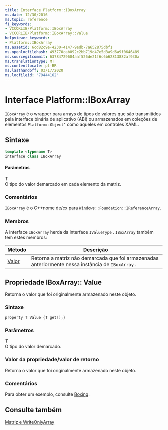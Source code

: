 ```yaml
---
title: Interface Platform::IBoxArray
ms.date: 12/30/2016
ms.topic: reference
f1_keywords:
- VCCORLIB/Platform::IBoxArray
- VCCORLIB/Platform::IBoxArray::Value
helpviewer_keywords:
- Platform::IBoxArray
ms.assetid: 6cd82c9e-4230-4147-9edb-7a652875dbf1
ms.openlocfilehash: 493770cab092c2bb719d47e5d3a9d6a9f0646489
ms.sourcegitcommit: 63784729604aaf526de21f6c6b62813882af930a
ms.translationtype: MT
ms.contentlocale: pt-BR
ms.lasthandoff: 03/17/2020
ms.locfileid: "79444162"
---
```

# <a name="platformiboxarray-interface"></a>Interface Platform::IBoxArray

`IBoxArray` é o wrapper para arrays de tipos de valores que são transmitidos pela interface binária de aplicativo (ABI) ou armazenados em coleções de elementos `Platform::Object^` como aqueles em controles XAML.

## <a name="syntax"></a>Sintaxe

```cpp
template <typename T>
interface class IBoxArray
```

#### <a name="parameters"></a>Parâmetros

*T*<br/>
O tipo do valor demarcado em cada elemento da matriz.

### <a name="remarks"></a>Comentários

`IBoxArray` é o C++nome de/cx para `Windows::Foundation::IReferenceArray`.

### <a name="members"></a>Membros

A interface `IBoxArray` herda da interface `IValueType` . `IBoxArray` também tem estes membros:

|Método|Descrição|
|------------|-----------------|
|[Valor](#value)|Retorna a matriz não demarcada que foi armazenadas anteriormente nessa instância de `IBoxArray` .|

## <a name="value"></a>Propriedade IBoxArray:: Value

Retorna o valor que foi originalmente armazenado neste objeto.

### <a name="syntax"></a>Sintaxe

```cpp
property T Value {T get();}
```

### <a name="parameters"></a>Parâmetros

*T*<br/>
O tipo do valor demarcado.

### <a name="property-valuereturn-value"></a>Valor da propriedade/valor de retorno

Retorna o valor que foi originalmente armazenado neste objeto.

### <a name="remarks"></a>Comentários

Para obter um exemplo, consulte [Boxing](../cppcx/boxing-c-cx.md).

## <a name="see-also"></a>Consulte também

[Matriz e WriteOnlyArray](../cppcx/array-and-writeonlyarray-c-cx.md)
